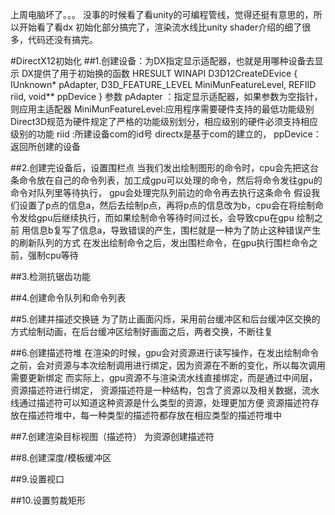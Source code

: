 上周电脑坏了。。。
没事的时候看了看unity的可编程管线，觉得还挺有意思的，所以开始看了看dx
初始化部分搞完了，渲染流水线比unity shader介绍的细了很多，代码还没有搞完。 

#DirectX12初始化
##1.创建设备：为DX指定显示适配器，也就是用哪种设备去显示
DX提供了用于初始换的函数
HRESULT  WINAPI  D3D12CreateDEvice
{
  IUnknown* pAdapter,
  D3D_FEATURE_LEVEL MiniMunFeatureLevel,
  REFIID riid,
  void** ppDevice
}
参数 
pAdapter ：指定显示适配器，如果参数为空指针，则应用主适配器
MiniMunFeatureLevel:应用程序需要硬件支持的最低功能级别
Direct3D规范为硬件规定了严格的功能级别划分，相应级别的硬件必须支持相应级别的功能
riid :所建设备com的id号   directx是基于com的建立的，
ppDevice：返回所创建的设备

##2.创建完设备后，设置围栏点
当我们发出绘制图形的命令时，cpu会先把这台条命令放在自己的命令列表，加工成gpu可以处理的命令，然后将命令发往gpu的命令对队列里等待执行，
gpu会处理完队列前边的命令再去执行这条命令
假设我们设置了p点的信息a，然后去绘制p点，再将p点的信息改为b，cpu会在将绘制命令发给gpu后继续执行，而如果绘制命令等待时间过长，会导致cpu在gpu
绘制之前 用信息b复写了信息a，导致错误的产生，围栏就是一种为了防止这种错误产生的刷新队列的方式
在发出绘制命令之后，发出围栏命令，在gpu执行围栏命令之前，强制cpu等待

##3.检测抗锯齿功能

##4.创建命令队列和命令列表

##5.创建并描述交换链
为了防止画面闪烁，采用前台缓冲区和后台缓冲区交换的方式绘制动画，在后台缓冲区绘制好画面之后，两者交换，不断往复

##6.创建描述符堆
在渲染的时候，gpu会对资源进行读写操作，在发出绘制命令之前，会对资源与本次绘制调用进行绑定，因为资源在不断的变化，所以每次调用需要更新绑定
而实际上，gpu资源不与渲染流水线直接绑定，而是通过中间层，资源描述符进行绑定，
 资源描述符是一种结构，包含了资源以及相关数据，流水线通过描述符可以知道这种资源是什么类型的资源，处理更加方便 
资源描述符存放在描述符堆中，每一种类型的描述符都存放在相应类型的描述符堆中

##7.创建渲染目标视图（描述符）
为资源创建描述符

##8.创建深度/模板缓冲区

##9.设置视口

##10.设置剪裁矩形


